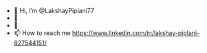 - 👋 Hi, I’m @LakshayPiplani77
- 👀 
- 🌱 
- 📫 How to reach me https://www.linkedin.com/in/lakshay-piplani-827544151/

<!---
LakshayPiplani77/LakshayPiplani77 is a ✨ special ✨ repository because its `README.md` (this file) appears on your GitHub profile.
You can click the Preview link to take a look at your changes.
--->
